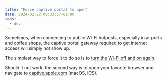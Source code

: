 ```yaml
---
title: "Force captive portal to open"
date: 2024-02-22T09:33:57+01:00
tags:
  - dev
---
```


Sometimes, when connecting to public Wi-Fi hotposts, especially in airports and
coffee shops, the captive portal gateway required to get internet access will
simply not show up.

The simplest way to force it to do so is to [turn the Wi-Fi off and on
again](https://www.youtube.com/watch?v=DPqdyoTpyEs).

Should it not work, the second way is to open your favorite browser and navigate
to [captive.apple.com](https://captive.apple.com) (macOS, iOS).
